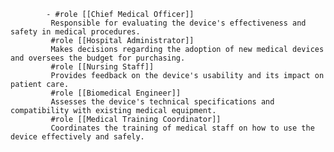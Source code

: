 			- #role [[Chief Medical Officer]]
			 Responsible for evaluating the device's effectiveness and safety in medical procedures.
			 #role [[Hospital Administrator]]
			 Makes decisions regarding the adoption of new medical devices and oversees the budget for purchasing.
			 #role [[Nursing Staff]]
			 Provides feedback on the device's usability and its impact on patient care.
			 #role [[Biomedical Engineer]]
			 Assesses the device's technical specifications and compatibility with existing medical equipment.
			 #role [[Medical Training Coordinator]]
			 Coordinates the training of medical staff on how to use the device effectively and safely.



